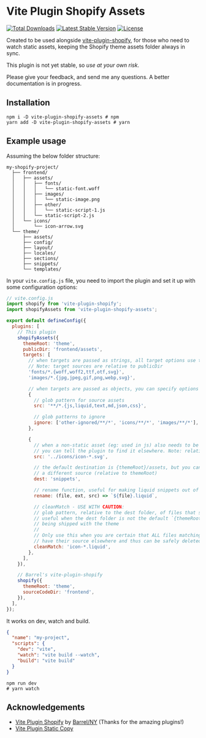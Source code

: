 # Vite Plugin Shopify Assets

<a href="https://www.npmjs.com/package/vite-plugin-shopify-assets"><img src="https://img.shields.io/npm/dt/vite-plugin-shopify-assets" alt="Total Downloads"></a>
<a href="https://www.npmjs.com/package/vite-plugin-shopify-assets"><img src="https://img.shields.io/npm/v/vite-plugin-shopify-assets" alt="Latest Stable Version"></a>
<a href="https://www.npmjs.com/package/vite-plugin-shopify-assets"><img src="https://img.shields.io/npm/l/vite-plugin-shopify-assets" alt="License"></a>

Created to be used alongside [vite-plugin-shopify](https://github.com/barrel/shopify-vite/tree/main/packages/vite-plugin-shopify), for those who need to watch static assets, keeping the Shopify theme assets folder always in sync.

This plugin is not yet stable, so _use at your own risk_.

Please give your feedback, and send me any questions. A better documentation is in progress.

## Installation

```shell
npm i -D vite-plugin-shopify-assets # npm
yarn add -D vite-plugin-shopify-assets # yarn
```

## Example usage

Assuming the below folder structure:

```text
my-shopify-project/
  ├── frontend/
  │   ├── assets/
  │   │   ├── fonts/
  │   │   │   └── static-font.woff
  │   │   ├── images/
  │   │   │   └── static-image.png
  │   │   ├── other/
  │   │   │   └── static-script-1.js
  │   │   └── static-script-2.js
  │   └── icons/
  │       └── icon-arrow.svg
  └── theme/
      ├── assets/
      ├── config/
      ├── layout/
      ├── locales/
      ├── sections/
      ├── snippets/
      └── templates/
```

In your `vite.config.js` file, you need to import the plugin and set it up with some configuration options:

```js
// vite.config.js
import shopify from 'vite-plugin-shopify';
import shopifyAssets from 'vite-plugin-shopify-assets';

export default defineConfig({
  plugins: [
    // This plugin
    shopifyAssets({
      themeRoot: 'theme',
      publicDir: 'frontend/assets',
      targets: [
        // when targets are passed as strings, all target options use the default
        // Note: target sources are relative to publicDir
        'fonts/*.{woff,woff2,ttf,otf,svg}',
        'images/*.{jpg,jpeg,gif,png,webp,svg}',

        // when targets are passed as objects, you can specify options
        {
          // glob pattern for source assets
          src: '**/*.{js,liquid,text,md,json,css}',

          // glob patterns to ignore
          ignore: ['other-ignored/**/*', 'icons/**/*', 'images/**/*'],
        },

        {
          // when a non-static asset (eg: used in js) also needs to be copied as a static asset,
          // you can tell the plugin to find it elsewhere. Note: relative to publicDir
          src: '../icons/icon-*.svg',

          // the default destination is {themeRoot}/assets, but you can specify
          // a different source (relative to themeRoot)
          dest: 'snippets',

          // rename function, useful for making liquid snippets out of svg files for example
          rename: (file, ext, src) => `${file}.liquid`,

          // cleanMatch - USE WITH CAUTION:
          // glob pattern, relative to the dest folder, of files that should be cleaned/deleted
          // useful when the dest folder is not the default `{themeRoot}/assets` to avoid unused asset files
          // being shipped with the theme
          //
          // Only use this when you are certain that ALL files matching the pattern
          // have their source elsewhere and thus can be safely deleted
          cleanMatch: 'icon-*.liquid',
        },
      ],
    }),

    // Barrel's vite-plugin-shopify
    shopify({
      themeRoot: 'theme',
      sourceCodeDir: 'frontend',
    }),
  ],
});
```

It works on dev, watch and build.

```json
{
  "name": "my-project",
  "scripts": {
    "dev": "vite",
    "watch": "vite build --watch",
    "build": "vite build"
  }
}
```

```shell
npm run dev
# yarn watch
```

## Acknowledgements

- [Vite Plugin Shopify](https://github.com/barrel/shopify-vite/tree/main/packages/vite-plugin-shopify) by [Barrel/NY](https://github.com/barrel) (Thanks for the amazing plugins!)
- [Vite Plugin Static Copy](https://github.com/sapphi-red/vite-plugin-static-copy)
